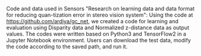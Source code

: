 Code and data used in Sensors "Research on learning data and data format for reducing quan-tization error in stereo vision system":
Using the code at https://github.com/ardiya/gc_net, we created a code for learning and evaluation using Disparity data and Normalized z-distance data as output values.
The codes were written based on Python3 and TensorFlow2 in a Jupyter Notebook environment.
Users can download the test data, modify the code according to the saved path, and run it.
